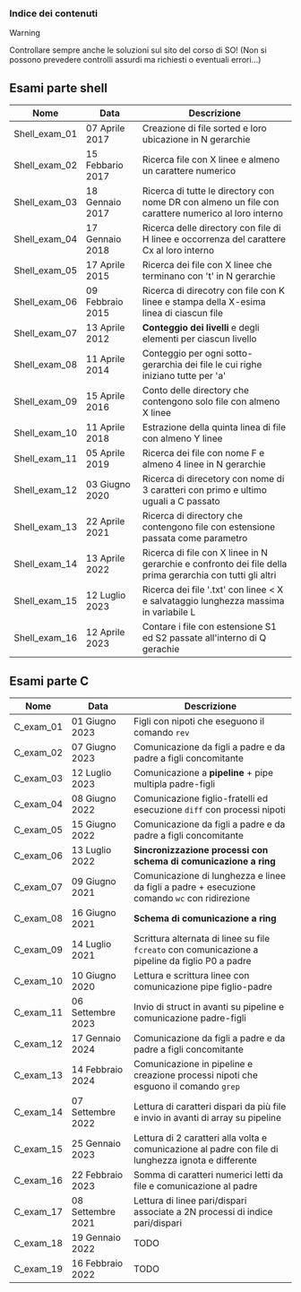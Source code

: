 ### Indice dei contenuti

>[!WARNING]
>
>Controllare sempre anche le soluzioni sul sito del corso di SO!
>(Non si possono prevedere controlli assurdi ma richiesti o eventuali errori...)

## Esami parte shell
| Nome          | Data                  | Descrizione
|---------------|-----------------------| -------------------------------------------------------------------------------------------------------------
| Shell_exam_01 | 07 Aprile 2017        | Creazione di file sorted e loro ubicazione in N gerarchie
| Shell_exam_02 | 15 Febbario 2017      | Ricerca file con X linee e almeno un carattere numerico
| Shell_exam_03 | 18 Gennaio 2017       | Ricerca di tutte le directory con nome DR con almeno un file con carattere numerico al loro interno
| Shell_exam_04 | 17 Gennaio 2018       | Ricerca delle directory con file di H linee e occorrenza del carattere Cx al loro interno
| Shell_exam_05 | 17 Aprile 2015        | Ricerca dei file con X linee che terminano con 't' in N gerarchie
| Shell_exam_06 | 09 Febbraio 2015      | Ricerca di direcotry con file con K linee e stampa della X-esima linea di ciascun file
| Shell_exam_07 | 13 Aprile 2012        | **Conteggio dei livelli** e degli elementi per ciascun livello
| Shell_exam_08 | 11 Aprile 2014        | Conteggio per ogni sotto-gerarchia dei file le cui righe iniziano tutte per 'a'
| Shell_exam_09 | 15 Aprile 2016        | Conto delle directory che contengono solo file con almeno X linee
| Shell_exam_10 | 11 Aprile 2018        | Estrazione della quinta linea di file con almeno Y linee
| Shell_exam_11 | 05 Aprile 2019        | Ricerca dei file con nome F e almeno 4 linee in N gerarchie
| Shell_exam_12 | 03 Giugno 2020        | Ricerca di direcetory con nome di 3 caratteri con primo e ultimo uguali a C passato
| Shell_exam_13 | 22 Aprile 2021        | Ricerca di directory che contengono file con estensione passata come parametro
| Shell_exam_14 | 13 Aprile 2022        | Ricerca di file con X linee in N gerarchie e confronto dei file della prima gerarchia con tutti gli altri
| Shell_exam_15 | 12 Luglio 2023        | Ricerca dei file '.txt' con linee < X e salvataggio lunghezza massima in variabile L
| Shell_exam_16 | 12 Aprile 2023        | Contare i file con estensione S1 ed S2 passate all'interno di Q gerachie

## Esami parte C

| Nome          | Data                  | Descrizione
|---------------|-----------------------| -------------------------------------------------------------------------------------------------------------
| C_exam_01     | 01 Giugno 2023        | Figli con nipoti che eseguono il comando `rev`
| C_exam_02     | 07 Giugno 2023        | Comunicazione da figli a padre e da padre a figli concomitante
| C_exam_03     | 12 Luglio 2023        | Comunicazione a **pipeline** + pipe multipla padre-figli
| C_exam_04     | 08 Giugno 2022        | Comunicazione figlio-fratelli ed esecuzione `diff` con processi nipoti
| C_exam_05     | 15 Giugno 2022        | Comunicazione da figli a padre e da padre a figli concomitante
| C_exam_06     | 13 Luglio 2022        | **Sincronizzazione processi con schema di comunicazione a ring**
| C_exam_07     | 09 Giugno 2021        | Comunicazione di lunghezza e linee da figli a padre + esecuzione comando `wc` con ridirezione
| C_exam_08     | 16 Giugno 2021        | **Schema di comunicazione a ring**
| C_exam_09     | 14 Luglio 2021        | Scrittura alternata di linee su file `fcreato` con comunicazione a pipeline da figlio P0 a padre
| C_exam_10     | 10 Giugno 2020        | Lettura e scrittura linee con comunicazione pipe figlio-padre
| C_exam_11     | 06 Settembre 2023     | Invio di struct in avanti su pipeline e comunicazione padre-figli
| C_exam_12     | 17 Gennaio 2024       | Comunicazione da figli a padre e da padre a figli concomitante
| C_exam_13     | 14 Febbraio 2024      | Comunicazione in pipeline e creazione processi nipoti che esguono il comando `grep`
| C_exam_14     | 07 Settembre 2022     | Lettura di caratteri dispari da più file e invio in avanti di array su pipeline
| C_exam_15     | 25 Gennaio 2023       | Lettura di 2 caratteri alla volta e comunicazione al padre con file di lunghezza ignota e differente
| C_exam_16     | 22 Febbraio 2023      | Somma di caratteri numerici letti da file e comunicazione al padre
| C_exam_17     | 08 Settembre 2021     | Lettura di linee pari/dispari associate a 2N processi di indice pari/dispari
| C_exam_18     | 19 Gennaio 2022       | TODO
| C_exam_19     | 16 Febbraio 2022      | TODO
